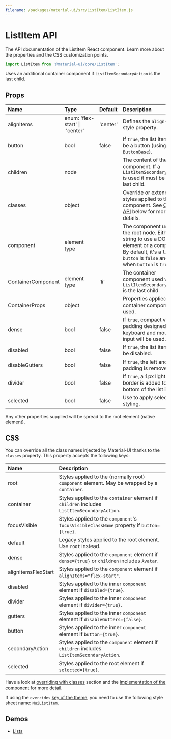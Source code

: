 ```yaml
---
filename: /packages/material-ui/src/ListItem/ListItem.js
---
```


<!--- This documentation is automatically generated, do not try to edit it. -->

# ListItem API

<p class="description">The API documentation of the ListItem React component. Learn more about the properties and the CSS customization points.</p>

```js
import ListItem from '@material-ui/core/ListItem';
```

Uses an additional container component if `ListItemSecondaryAction` is the last child.

## Props

| Name | Type | Default | Description |
|:-----|:-----|:--------|:------------|
| <span class="prop-name">alignItems</span> | <span class="prop-type">enum:&nbsp;'flex-start'&nbsp;&#124;<br>&nbsp;'center'<br></span> | <span class="prop-default">'center'</span> | Defines the `align-items` style property. |
| <span class="prop-name">button</span> | <span class="prop-type">bool</span> | <span class="prop-default">false</span> | If `true`, the list item will be a button (using `ButtonBase`). |
| <span class="prop-name">children</span> | <span class="prop-type">node</span> |   | The content of the component. If a `ListItemSecondaryAction` is used it must be the last child. |
| <span class="prop-name">classes</span> | <span class="prop-type">object</span> |   | Override or extend the styles applied to the component. See [CSS API](#css) below for more details. |
| <span class="prop-name">component</span> | <span class="prop-type">element type</span> |   | The component used for the root node. Either a string to use a DOM element or a component. By default, it's a `li` when `button` is `false` and a `div` when `button` is `true`. |
| <span class="prop-name">ContainerComponent</span> | <span class="prop-type">element type</span> | <span class="prop-default">'li'</span> | The container component used when a `ListItemSecondaryAction` is the last child. |
| <span class="prop-name">ContainerProps</span> | <span class="prop-type">object</span> |   | Properties applied to the container component if used. |
| <span class="prop-name">dense</span> | <span class="prop-type">bool</span> | <span class="prop-default">false</span> | If `true`, compact vertical padding designed for keyboard and mouse input will be used. |
| <span class="prop-name">disabled</span> | <span class="prop-type">bool</span> | <span class="prop-default">false</span> | If `true`, the list item will be disabled. |
| <span class="prop-name">disableGutters</span> | <span class="prop-type">bool</span> | <span class="prop-default">false</span> | If `true`, the left and right padding is removed. |
| <span class="prop-name">divider</span> | <span class="prop-type">bool</span> | <span class="prop-default">false</span> | If `true`, a 1px light border is added to the bottom of the list item. |
| <span class="prop-name">selected</span> | <span class="prop-type">bool</span> | <span class="prop-default">false</span> | Use to apply selected styling. |

Any other properties supplied will be spread to the root element (native element).

## CSS

You can override all the class names injected by Material-UI thanks to the `classes` property.
This property accepts the following keys:


| Name | Description |
|:-----|:------------|
| <span class="prop-name">root</span> | Styles applied to the (normally root) `component` element. May be wrapped by a `container`.
| <span class="prop-name">container</span> | Styles applied to the `container` element if `children` includes `ListItemSecondaryAction`.
| <span class="prop-name">focusVisible</span> | Styles applied to the `component`'s `focusVisibleClassName` property if `button={true}`.
| <span class="prop-name">default</span> | Legacy styles applied to the root element. Use `root` instead.
| <span class="prop-name">dense</span> | Styles applied to the `component` element if `dense={true}` or `children` includes `Avatar`.
| <span class="prop-name">alignItemsFlexStart</span> | Styles applied to the `component` element if `alignItems="flex-start"`.
| <span class="prop-name">disabled</span> | Styles applied to the inner `component` element if `disabled={true}`.
| <span class="prop-name">divider</span> | Styles applied to the inner `component` element if `divider={true}`.
| <span class="prop-name">gutters</span> | Styles applied to the inner `component` element if `disableGutters={false}`.
| <span class="prop-name">button</span> | Styles applied to the inner `component` element if `button={true}`.
| <span class="prop-name">secondaryAction</span> | Styles applied to the `component` element if `children` includes `ListItemSecondaryAction`.
| <span class="prop-name">selected</span> | Styles applied to the root element if `selected={true}`.

Have a look at [overriding with classes](/customization/overrides/#overriding-with-classes) section
and the [implementation of the component](https://github.com/mui-org/material-ui/blob/master/packages/material-ui/src/ListItem/ListItem.js)
for more detail.

If using the `overrides` [key of the theme](/customization/themes/#css),
you need to use the following style sheet name: `MuiListItem`.

## Demos

- [Lists](/demos/lists/)

